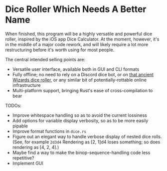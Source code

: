 # Dice Roller Which Needs A Better Name

When finished, this program will be a highly versatile and powerful dice roller, inspired by the iOS app Dice Calculator. At the moment, however, it's in the middle of a major code rework, and will likely require a lot more restructuring before it's worth using for most people.

The central intended selling points are:
- Versatile user interface, available both in GUI and CLI formats
- Fully offline; no need to rely on a Discord dice bot, or on [that ancient Wizards dice roller](https://www.wizards.com/dnd/dice/dice.htm), or any similar bit of potentially-rottable online infrastructure
- Multi-platform support, bringing Rust's ease of cross-compilation to bear

TODOs:
- Improve whitespace handling so as to avoid the current lossiness
- Add options for variable display verbosity, so as to be more easily pipable
- Improve format functions in `dice.rs`
- Figure out an elegant way to handle verbose display of nested dice rolls. (See, for example `2d3d4` Rendering as [2, 1]d4 loses something; so does rendering as [4, 2, 4].)
- Maybe find a way to make the binop-sequence-handling code less repetitive?
- Implement GUI
